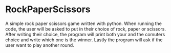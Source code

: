 # RockPaperScissors
A simple rock paper scissors game written with python. When running the code, the user will be asked to put in their choice of rock, paper or scissors. After writing their choice, the program will print both your and the comuters choice and write which one is the winner. Lastly the program will ask if the user want to play another round.
